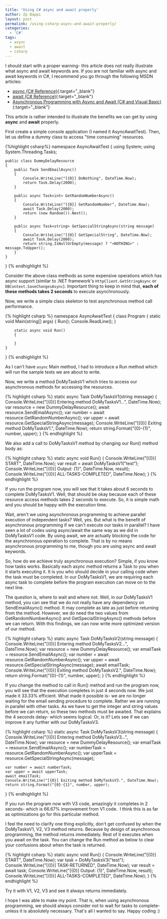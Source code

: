 ```yaml
---
title: 'Using C# async and await properly'
author: Zp Bappi
layout: post
permalink: /using-csharp-async-and-await-properly/
categories:
  - 'C#'
tags:
  - async
  - await
  - csharp
---
```

I should start with a proper warning- this article does not really illustrate what async and await keywords are. If you are not familiar with async and await keywords in C#, I recommend you go through the following MSDN articles:

  * [async (C# Reference)](http://msdn.microsoft.com/en-us/library/hh156513.aspx){:target="_blank"}
  * [await (C# Reference)](http://msdn.microsoft.com/en-us/library/hh156528.aspx){:target="_blank"}
  * [Asynchronous Programming with Async and Await (C# and Visual Basic)](http://msdn.microsoft.com/en-us/library/hh191443.aspx){:target="_blank"}

This article is rather intended to illustrate the benefits we can get by using **async** and **await** properly.

First create a simple console application (I named it AsyncAwaitTest). Then, let us define a dummy class to access "time consuming" resources.

{%highlight csharp%}
namespace AsyncAwaitTest
{
    using System;
    using System.Threading.Tasks;

    public class DummyDelayResource
    {
        public Task SendEmailAsync()
        {
            Console.WriteLine("[{0}] DoNothing", DateTime.Now);
            return Task.Delay(2000);
        }

        public async Task<int> GetRandomNumberAsync()
        {
            Console.WriteLine("[{0}] GetRandomNumber", DateTime.Now);
            await Task.Delay(2000);
            return (new Random()).Next();
        }

        public async Task<string> GetSpecialStringAsync(string message)
        {
            Console.WriteLine("[{0}] GetSpecialString", DateTime.Now);
            await Task.Delay(2000);
            return string.IsNullOrEmpty(message) ? "<NOTHING>" : message.ToUpper();
        }
    }
}
{% endhighlight %}

Consider the above class methods as some expensive operations which has async support (similar to .NET framework's `HttpClient.GetStringAsync` or `DBContext.SaveChangesAsync`). Important thing to keep in mind that, **each of these methods takes 2 seconds** to execute asynchronously.

Now, we write a simple class skeleton to test asynchronous method call performance.

{% highlight csharp %}
namespace AsyncAwaitTest
{
    class Program
    {
        static void Main(string[] args)
        {
            Run();
            Console.ReadLine();
        }

        static async void Run()
        {

        }
    }
}
{% endhighlight %}

As I can't have `async` Main method, I had to introduce a Run method which will run the sample tests we are about to write.

Now, we write a method DoMyTasksV1 which tries to access our asynchronous methods for accessing the resources.

{% highlight csharp %}
static async Task<string> DoMyTasksV1(string message)
{
    Console.WriteLine("[{0}] Entering method DoMyTasksV1...", DateTime.Now);
    var resource = new DummyDelayResource();
    await resource.SendEmailAsync();
    var number = await resource.GetRandomNumberAsync();
    var upper = await resource.GetSpecialStringAsync(message);
    Console.WriteLine("[{0}] Exiting method DoMyTasksV1.", DateTime.Now);
    return string.Format("{0}-{1}", number, upper);
}
{% endhighlight %}

We also add a call to DoMyTasksV1 method by changing our Run() method body as:

{% highlight csharp %}
static async void Run()
{
    Console.WriteLine("[{0}] START", DateTime.Now);
    var result = await DoMyTasksV1("test");
    Console.WriteLine("[{0}] Output: {1}", DateTime.Now, result);
    Console.WriteLine("[{0}] ALL-TASKS-COMPLETED", DateTime.Now);
}
{% endhighlight %}

If you run the program now, you will see that it takes about 6 seconds to complete DoMyTasksV1. Well, that should be okay because each of these resource access methods takes 2 seconds to execute. So, it is simple math and you should be happy with the execution time.

Wait, aren't we using asynchronous programming to achieve parallel execution of independent tasks? Well, yes. But what is the benefit of asynchronous programming if we can't execute our tasks in parallel? I have seen a lot of codes using async/await the same way as we did in DoMyTasksV1 code. By using await, we are actually blocking the code for the asynchronous operation to complete. That is by no means asynchronous programming to me, though you are using async and await keywords.

So, how do we achieve truly asynchronous execution? Simple, if you know how tasks works. Basically each async method returns a Task to you when it starts executing it. It is you who should decide in your calling code when the task must be completed. In our DoMyTasksV1, we are requiring each async task to complete before the program execution can move on to the next line.

The question is, where to wait and where not. Well, in our DoMyTasksV1 method, you can see that we do not really have any dependency on SendEmailAsync() method. It may complete as late as just before returning from the method. However, we do need the two values from GetRandomNumberAsync() and GetSpecialStringAsync() methods before we can return. With this findings, we can now write more optimized version of our method.

{% highlight csharp %}
static async Task<string> DoMyTasksV2(string message)
{
    Console.WriteLine("[{0}] Entering method DoMyTasksV2...", DateTime.Now);
    var resource = new DummyDelayResource();
    var emailTask = resource.SendEmailAsync();
    var number = await resource.GetRandomNumberAsync();
    var upper = await resource.GetSpecialStringAsync(message);
    await emailTask;
    Console.WriteLine("[{0}] Exiting method DoMyTasksV2.", DateTime.Now);
    return string.Format("{0}-{1}", number, upper);
}
{% endhighlight %}

If you change the method to call in Run() method and run the program now, you will see that the execution completes in just 4 seconds now. We just made it 33.33% efficient. What made it possible is- we are no longer waiting for the email sending procedure to complete. Rather we are running in parallel with other tasks. As we have to get the integer and string values before we can return, so these two methods must be awaited. That explains the 4 seconds delay- which seems logical. Or, is it? Lets see if we can improve it any further with our DoMyTasksV3.

{% highlight csharp %}
static async Task<string> DoMyTasksV3(string message)
{
    Console.WriteLine("[{0}] Entering method DoMyTasksV3...", DateTime.Now);
    var resource = new DummyDelayResource();
    var emailTask = resource.SendEmailAsync();
    var numberTask = resource.GetRandomNumberAsync();
    var upperTask = resource.GetSpecialStringAsync(message);

    var number = await numberTask;
    var upper = await upperTask;
    await emailTask;
    Console.WriteLine("[{0}] Exiting method DoMyTasksV3.", DateTime.Now);
    return string.Format("{0}-{1}", number, upper);
}
{% endhighlight %}

If you run the program now with V3 code, amazingly it completes in 2 seconds- which is 66.67% improvement from V1 code.  I think this is as far as optimizations go for this particular method.

I feel the need to clarify one thing explicitly, don't get confused by when the DoMyTasksV1, V2, V3 method returns. Because by design of asynchronous programming, the method returns immediately. Rest of it executes when you await on the task. You can change the Run method as below to clear your confusions about when the task is returned.

{% highlight csharp %}
static async void Run()
{
    Console.WriteLine("[{0}] START", DateTime.Now);
    var task = DoMyTasksV3("test");
    Console.WriteLine("[{0}] TASK-RETURNED", DateTime.Now);
    var result = await task;
    Console.WriteLine("[{0}] Output: {1}", DateTime.Now, result);
    Console.WriteLine("[{0}] ALL-TASKS-COMPLETED", DateTime.Now);
}
{% endhighlight %}

Try it with V1, V2, V3 and see it always returns immediately.

I hope I was able to make my point. That is, when using asynchronous programming, we should always consider not to wait for tasks to complete- unless it is absolutely necessary. That's all I wanted to say. Happy coding :)
